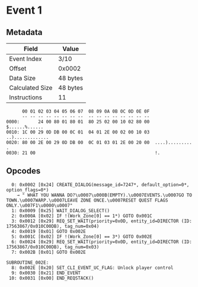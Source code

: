 # Event 1

## Metadata

| Field           | Value    |
|-----------------|----------|
| Event Index     | 3/10     |
| Offset          | 0x0002   |
| Data Size       | 48 bytes |
| Calculated Size | 48 bytes |
| Instructions    | 11       |

```
      00 01 02 03 04 05 06 07  08 09 0A 0B 0C 0D 0E 0F
      -- -- -- -- -- -- -- --  -- -- -- -- -- -- -- --
0000:       24 00 80 01 80 01  80 25 02 00 10 02 80 00    $......%......
0010: 1C 00 29 0D DB 00 0C 01  04 01 2E 00 02 00 10 03  ..).............
0020: 80 00 2E 00 29 0D DB 00  0C 01 03 01 2E 00 20 00  ....)......... .
0030: 21 00                                             !.              
```

## Opcodes

```
  0: 0x0002 [0x24] CREATE_DIALOG(message_id=7247*, default_option=0*, option_flags=0*)
    → " WHAT YOU WANNA DO?\u0007\u000B(EMPTY).\u0007EVENTS.\u0007GO TO TOWN.\u0007WARP.\u0007LEAVE ZONE ONCE.\u0007RESET QUEST FLAGS ONLY.\u007F1\u0000\u0007"
  1: 0x0009 [0x25] WAIT_DIALOG_SELECT()
  2: 0x000A [0x02] IF !(Work_Zone[0] == 1*) GOTO 0x001C
  3: 0x0012 [0x29] REQ_SET_WAIT(priority=0x0D, entity_id=DIRECTOR (ID: 17563867/0x010C00DB), tag_num=0x04)
  4: 0x0019 [0x01] GOTO 0x002E
  5: 0x001C [0x02] IF !(Work_Zone[0] == 3*) GOTO 0x002E
  6: 0x0024 [0x29] REQ_SET_WAIT(priority=0x0D, entity_id=DIRECTOR (ID: 17563867/0x010C00DB), tag_num=0x03)
  7: 0x002B [0x01] GOTO 0x002E

SUBROUTINE_002E:
  8: 0x002E [0x20] SET_CLI_EVENT_UC_FLAG: Unlock player control
  9: 0x0030 [0x21] END_EVENT
 10: 0x0031 [0x00] END_REQSTACK()
```
